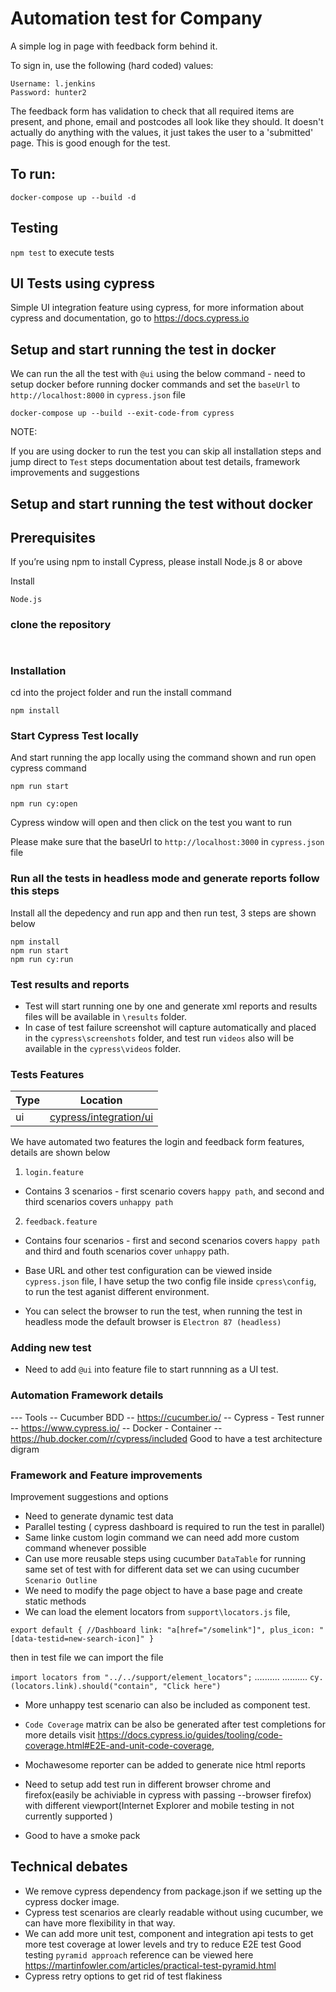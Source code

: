 # Automation test for Company

A simple log in page with feedback form behind it.

To sign in, use the following (hard coded) values:
```
Username: l.jenkins
Password: hunter2
```

The feedback form has validation to check that all required items are present, and phone, email and postcodes all look like they should. It doesn't actually do anything with the values, it just takes the user to a 'submitted' page. This is good enough for the test.

## To run:
`docker-compose up --build -d`

## Testing
`npm test` to execute tests

## UI Tests using cypress

Simple UI integration feature using cypress, for more information about cypress and documentation, go to https://docs.cypress.io

## Setup and start running the test in docker

We can run the all the test with `@ui` using the below command - need to setup docker before running docker commands and set the `baseUrl` to `http://localhost:8000` in `cypress.json` file 

`docker-compose up --build --exit-code-from cypress`

NOTE:

If you are using docker to run the test you can skip all installation steps and jump direct to `Test` steps documentation about test details, framework improvements and suggestions

## Setup and start running the test without docker
## Prerequisites
If you’re using npm to install Cypress, please install Node.js 8 or above

Install

`Node.js`

### clone the repository

```


```

### Installation
cd into the project folder and run the install command

```
npm install
```

### Start Cypress Test locally

And start running the app locally using the command shown and run open cypress command 

```
npm run start
```

```
npm run cy:open
```

Cypress window will open and then click on the test you want to run

Please make sure that the baseUrl to `http://localhost:3000` in `cypress.json` file 

### Run all the tests in headless mode and generate reports follow this steps

Install all the depedency and run app and then run test, 3 steps are shown below
```shell
npm install 
npm run start
npm run cy:run
```

### Test results and reports

- Test will start running one by one and generate xml reports and results files will be available in `\results` folder.
- In case of test failure screenshot will capture automatically and placed in the `cypress\screenshots` folder, and test run `videos` also will be available in the `cypress\videos` folder.

### Tests Features

| Type | Location                                             |
| ---- | ---------------------------------------------------- |
| ui   | [cypress/integration/ui](./cypress/integration/ui)   |



We have automated two features the login and feedback form features, details are shown below

1) `login.feature` 
- Contains 3 scenarios - first scenario covers `happy path`, and second and third scenarios covers `unhappy path`

2) `feedback.feature`
- Contains four scenarios - first and second scenarios covers `happy path` and third and fouth scenarios cover `unhappy` path.

- Base URL and other test configuration can be viewed inside `cypress.json` file, I have setup the two config file inside `cpress\config`, to run the test aganist different environment.

- You can select the browser to run the test, when running the test in headless mode the default browser is `Electron 87 (headless)`

 ### Adding new test 
  - Need to add `@ui` into feature file to start runnning as a UI test.

### Automation Framework details 
 --- Tools 
  -- Cucumber BDD -- https://cucumber.io/
  -- Cypress - Test runner -- https://www.cypress.io/
  -- Docker - Container -- https://hub.docker.com/r/cypress/included
  Good to have a test architecture digram
### Framework and Feature improvements

Improvement suggestions and options 
- Need to generate dynamic test data
- Parallel testing ( cypress dashboard is required to run the test in parallel)
- Same linke custom login command we can need add more custom command whenever possible
- Can use more reusable steps using cucumber `DataTable` for running same set of test with for different data set we can using cucumber `Scenario Outline`
- We need to modify the page object to have a base page and create static methods
- We can load the element locators from `support\locators.js` file,

`export default {
  //Dashboard
  link: "a[href="/somelink"]",
  plus_icon: "[data-testid=new-search-icon]"
  }`

then in test file we can import the file 

`import locators from "../../support/element_locators";`
..........
..........
`cy.(locators.link).should("contain", "Click here")`


- More unhappy test scenario can also be included as component test.

- `Code Coverage` matrix can be also be generated after test completions for more details visit https://docs.cypress.io/guides/tooling/code-coverage.html#E2E-and-unit-code-coverage,

- Mochawesome reporter can be added to generate nice html reports
- Need to setup add test run in different browser chrome and firefox(easily be achiviable in cypress with passing --browser firefox) with different viewport(Internet Explorer and mobile testing in not currently supported )
- Good to have a smoke pack

## Technical debates
- We remove cypress dependency from package.json if we setting up the cypress docker image. 
- Cypress test scenarios are clearly readable without using cucumber, we can have more flexibility in that way.
- We can add more unit test, component and integration api tests to get more test coverage at lower levels and try to reduce E2E test 
Good testing `pyramid approach` reference can be viewed here https://martinfowler.com/articles/practical-test-pyramid.html
- Cypress retry options to get rid of test flakiness